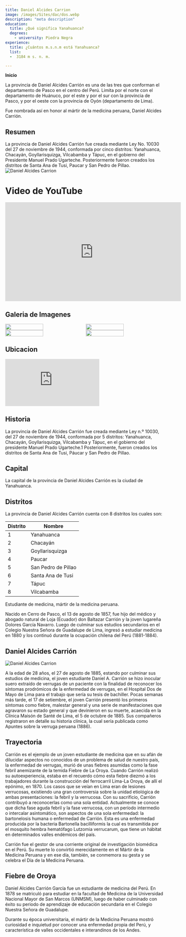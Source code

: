 ```yaml
---
title: Daniel Alcides Carrion
image: /images/Sites/dac/dos.webp
description: "meta description"
education:
  title: ¿Qué significa Yanahuanca?
  degrees:
    - university: Piedra Negra
experience:
  title: ¿Cuántos m.s.n.m está Yanahuanca?
  list:
  -  3184 m s. n. m. 

---
```


**Inicio**

La provincia de Daniel Alcides Carrión es una de las tres que conforman el departamento de Pasco en el centro del Perú. Limita por el norte con el departamento de Huánuco, por el este y por el sur con la provincia de Pasco, y por el oeste con la provincia de Oyón (departamento de Lima).

Fue nombrada así en honor al mártir de la medicina peruana, Daniel Alcides Carrión.

## Resumen

La provincia de Daniel Alcides Carrión fue creada mediante Ley No. 10030 del 27 de noviembre de 1944, conformada por cinco distritos: Yanahuanca, Chacayán, Goyllarisquizga, Vilcabamba y Tápuc, en el gobierno del Presidente Manuel Prado Ugarteche. Posteriormente fueron creados los distritos de Santa Ana de Tusi, Paucar y San Pedro de Pillao.
![Daniel Alcides Carrion](/images/Sites/dac/img7.jpg)

# Video de YouTube

<iframe width="560" height="315" src="https://www.youtube.com/embed/vdgu7KThH4I" title="YouTube video player" frameborder="0" allow="accelerometer; autoplay; clipboard-write; encrypted-media; gyroscope; picture-in-picture" allowfullscreen></iframe>

## Galeria de Imagenes

<div style="display: flex; flex-wrap: wrap; justify-content: space-between;">

  <img src="/images/Sites/dac/img1.jpg" width="49%" />

  <img src="/images/Sites/dac/img2.jpg" width="49%" />

  <img src="/images/Sites/dac/img3.jpg" width="49%" />

  <img src="/images/Sites/dac/img4.jpg" width="49%" />
</div>

## Ubicacion
<div class="aspect-w-30 aspect-h-16">
  <iframe src="https://www.google.com/maps/embed?pb=!1m18!1m12!1m3!1d251059.5960700377!2d-76.64827210602427!3d-10.515926141261783!2m3!1f0!2f0!3f0!3m2!1i1024!2i768!4f13.1!3m3!1m2!1s0x9107e2cbe1644151%3A0xaa1e41b294a98191!2sDaniel%20Alcides%20Carri%C3%B3n!5e0!3m2!1ses-419!2spe!4v1690147952825!5m2!1ses-419!2spe" 
    class="w-full h-full"
    style="border:0;"
    allowfullscreen=""
    loading="lazy"
    referrerpolicy="no-referrer-when-downgrade"
  ></iframe>
</div>


## Historia

La provincia de Daniel Alcides Carrión fue creada mediante Ley n.º 10030, del 27 de noviembre de 1944, conformada por 5 distritos: Yanahuanca, Chacayán, Goyllarisquizga, Vilcabamba y Tápuc, en el gobierno del presidente Manuel Prado Ugarteche.1​ Posteriormente, fueron creados los distritos de Santa Ana de Tusi, Páucar y San Pedro de Pillao.

## Capital
La capital de la provincia de Daniel Alcides Carrión es la ciudad de Yanahuanca.

## Distritos
La provincia de Daniel Alcides Carrión cuenta con 8 distritos los cuales son:

|Distrito|Nombre|
|--------|--------|
|    1    |    Yanahuanca    |
|    2    |    Chacayán    |
|    3    |    Goyllarisquizga    |
|    4    |    Paucar    |
|    5    |    San Pedro de Pillao    |
|    6    |    Santa Ana de Tusi    |
|    7    |    Tápuc    |
|    8    |    Vilcabamba    |

Estudiante de medicina, mártir de la medicina peruana.

Nacido en Cerro de Pasco, el 13 de agosto de 1857, fue hijo del médico y abogado natural de Loja (Ecuador) don Baltazar Carrión y la joven lugareña Dolores García Navarro. Luego de culminar sus estudios secundarios en el Colegio Nuestra Señora de Guadalupe de Lima, ingresó a estudiar medicina en 1880 y los continuó durante la ocupación chilena del Perú (1881-1884).

## Daniel Alcides Carrión

![Daniel Alcides Carrion](http://www.anmperu.org.pe/sites/default/files/daniel_alcides_carrion_ovalado.png)

A la edad de 28 años, el 27 de agosto de 1885, estando por culminar sus estudios de medicina, el joven estudiante Daniel A. Carrión se hizo inocular suero extraído de verrugas de un paciente con la finalidad de reconocer los síntomas prodrómicos de la enfermedad de verrugas, en el Hospital Dos de Mayo de Lima para el trabajo que sería su tesis de bachiller. Pocas semanas más tarde, el 17 de setiembre, el joven Carrión presentó los primeros síntomas como fiebre, malestar general y una serie de manifestaciones que agravaron su estado general y que devinieron en su muerte, acaecida en la Clínica Maisón de Santé de Lima, el 5 de octubre de 1885. Sus compañeros registraron en detalle su historia clínica, la cual sería publicada como Apuntes sobre la verruga peruana (1886).
## Trayectoria
Carrión es el ejemplo de un joven estudiante de medicina que en su afán de dilucidar aspectos no conocidos de un problema de salud de nuestro país, la enfermedad de verrugas, murió de unas fiebres asumidas como la fase febril anemizante de la temida Fiebre de La Oroya. Cuando Carrión realizó su autoexperiencia, estaba en el recuerdo cómo esta fiebre diezmó a los trabajadores durante la construcción del ferrocarril Lima-La Oroya, de allí el epónimo, en 1870. Los casos que se veían en Lima eran de lesiones verrucosas, existiendo una gran controversia sobre la unidad etiológica de ambas presentaciones: la febril y la verrucosa. Con su sacrificio, Carrión contribuyó a reconocerlas como una sola entidad. Actualmente se conoce que dicha fase aguda febril y la fase verrucosa, con un período intermedio o intercalar asintomático, son aspectos de una sola enfermedad: la bartonelosis humana o enfermedad de Carrión. Esta es una enfermedad producida por la bacteria Bartonella bacilliformis la cual es transmitida por el mosquito hembra hematófago Lutzomia verrucarum, que tiene un hábitat en determinados valles endémicos del país.

Carrión fue el gestor de una corriente original de investigación biomédica en el Perú. Su muerte lo convirtió merecidamente en el Mártir de la Medicina Peruana y en ese día, también, se conmemora su gesta y se celebra el Día de la Medicina Peruana.

## Fiebre de Oroya

Daniel Alcides Carrión García fue un estudiante de medicina del Perú. En 1878 se matriculó para estudiar en la facultad de Medicina de la Universidad Nacional Mayor de San Marcos (UNMSM), luego de haber culminado con éxito su periodo de aprendizaje de educación secundaria en el Colegio Nuestra Señora de Guadalupe.

Durante su época universitaria, el mártir de la Medicina Peruana mostró curiosidad e inquietud por conocer una enfermedad propia del Perú, y característica de valles occidentales e interandinos de los Andes.
